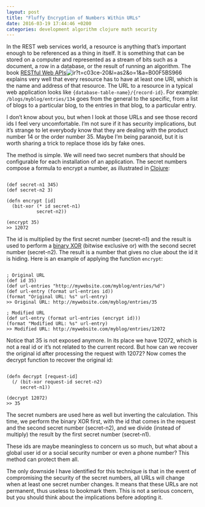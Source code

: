 ```yaml
---
layout: post
title: "Fluffy Encryption of Numbers Within URLs"
date: 2016-03-19 17:44:46 +0200
categories: development algorithm clojure math security
---
```


In the REST web services world, a resource is anything that’s important enough to be referenced as a thing in itself. It is something that can be stored on a computer and represented as a stream of bits such as a document, a row in a database, or the result of running an algorithm. The book <a href="http://www.amazon.com/gp/product/B00F5BS966/ref=as_li_tl?ie=UTF8&amp;camp=1789&amp;creative=9325&amp;creativeASIN=B00F5BS966&amp;linkCode=as2&amp;tag=c03ce-20&amp;linkId=QGNNPO3PYOG4DEFO">RESTful Web APIs</a>![ir?t=c03ce-20&l=as2&o=1&a=B00F5BS966](/images/posts/ir?t=c03ce-20&l=as2&o=1&a=B00F5BS966) explains very well that every resource has to have at least one URI, which is the name and address of that resource. The URL to a resource in a typical web application looks like `{database-table-name}/{record-id}`. For example: `/blogs/myblog/entries/134` goes from the general to the specific, from a list of blogs to a particular blog, to the entries in that blog, to a particular entry.

I don’t know about you, but when I look at those URLs and see those record ids I feel very uncomfortable. I’m not sure if it has security implications, but it’s strange to let everybody know that they are dealing with the product number 14 or the order number 35. Maybe I’m being paranoid, but it is worth sharing a trick to replace those ids by fake ones.

The method is simple. We will need two secret numbers that should be configurable for each installation of an application. The secret numbers compose a formula to encrypt a number, as illustrated in <a href="http://clojure.org" target="_blank">Clojure</a>:

```

(def secret-n1 345)
(def secret-n2 3)

(defn encrypt [id] 
  (bit-xor (* id secret-n1) 
           secret-n2))

(encrypt 35)
>> 12072
```

The id is multiplied by the first secret number (secret-n1) and the result is used to perform a <a href="https://en.wikipedia.org/wiki/Bitwise_operation#XOR" target="_blank">binary XOR</a> (bitwise exclusive or) with the second secret number (secret-n2). The result is a number that gives no clue about the id it is hiding. Here is an example of applying the function `encrypt`:

```

; Original URL
(def id 35)
(def url-entries "http://mywebsite.com/myblog/entries/%d")
(def url-entry (format url-entries id))
(format "Original URL: %s" url-entry)
>> Original URL: http://mywebsite.com/myblog/entries/35

; Modified URL
(def url-entry (format url-entries (encrypt id)))
(format "Modified URL: %s" url-entry)
>> Modified URL: http://mywebsite.com/myblog/entries/12072
```

Notice that 35 is not exposed anymore. In its place we have 12072, which is not a real id or it’s not related to the current record. But how can we recover the original id after processing the request with 12072? Now comes the decrypt function to recover the original id:

```

(defn decrypt [request-id] 
  (/ (bit-xor request-id secret-n2) 
     secret-n1))

(decrypt 12072)
>> 35
```

The secret numbers are used here as well but inverting the calculation. This time, we perform the binary XOR first, with the id that comes in the request and the second secret number (secret-n2), and we divide (instead of multiply) the result by the first secret number (secret-n1).

These ids are maybe meaningless to concern us so much, but what about a global user id or a social security number or even a phone number? This method can protect them all. 

The only downside I have identified for this technique is that in the event of compromising the security of the secret numbers, all URLs will change when at least one secret number changes. It means that these URLs are not permanent, thus useless to bookmark them. This is not a serious concern, but you should think about the implications before adopting it.
